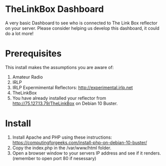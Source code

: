 # TheLinkBox Dashboard
A very basic Dashboard to see who is connected to The Link Box reflector on your server.
Please consider helping us develop this dashboard, it could do a lot more!

# Prerequisites
This install makes the assumptions you are aware of:
1) Amateur Radio
2) IRLP
3) IRLP Expermimental Reflectors: http://experimental.irlp.net 
4) TheLinkBox
5) You have already installed your reflector from http://75.127.13.79/TheLinkBox on Debian 10 Buster.

# Install
1) Install Apache and PHP using these instructions: https://computingforgeeks.com/install-php-on-debian-10-buster/
2) Copy the index.php in the /var/www/html folder.
3) Open a browser window to your servers IP address and see if it renders. (remember to open port 80 if nesessary)
